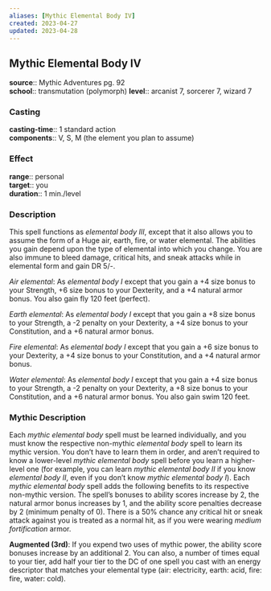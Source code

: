 ```yaml
---
aliases: [Mythic Elemental Body IV]
created: 2023-04-27
updated: 2023-04-28
---
```


## Mythic Elemental Body IV

**source**:: Mythic Adventures pg. 92  
**school**:: transmutation (polymorph)
**level**:: arcanist 7, sorcerer 7, wizard 7

### Casting

**casting-time**:: 1 standard action  
**components**:: V, S, M (the element you plan to assume)

### Effect

**range**:: personal  
**target**:: you  
**duration**:: 1 min./level

### Description

This spell functions as *elemental body III*, except that it also allows you to assume the form of a Huge air, earth, fire, or water elemental. The abilities you gain depend upon the type of elemental into which you change. You are also immune to bleed damage, critical hits, and sneak attacks while in elemental form and gain DR 5/-.  
  
*Air elemental*: As *elemental body I* except that you gain a +4 size bonus to your Strength, +6 size bonus to your Dexterity, and a +4 natural armor bonus. You also gain fly 120 feet (perfect).  
  
*Earth elemental*: As *elemental body I* except that you gain a +8 size bonus to your Strength, a -2 penalty on your Dexterity, a +4 size bonus to your Constitution, and a +6 natural armor bonus.  
  
*Fire elemental*: As *elemental body I* except that you gain a +6 size bonus to your Dexterity, a +4 size bonus to your Constitution, and a +4 natural armor bonus.  
  
*Water elemental*: As *elemental body I* except that you gain a +4 size bonus to your Strength, a -2 penalty on your Dexterity, a +8 size bonus to your Constitution, and a +6 natural armor bonus. You also gain swim 120 feet.

### Mythic Description

Each *mythic elemental body* spell must be learned individually, and you must know the respective non-mythic *elemental body* spell to learn its mythic version. You don’t have to learn them in order, and aren’t required to know a lower-level *mythic elemental body* spell before you learn a higher-level one (for example, you can learn *mythic elemental body II* if you know *elemental body II*, even if you don’t know *mythic elemental body I*). Each *mythic elemental body* spell adds the following benefits to its respective non-mythic version. The spell’s bonuses to ability scores increase by 2, the natural armor bonus increases by 1, and the ability score penalties decrease by 2 (minimum penalty of 0). There is a 50% chance any critical hit or sneak attack against you is treated as a normal hit, as if you were wearing *medium fortification* armor.  
  
**Augmented (3rd)**: If you expend two uses of mythic power, the ability score bonuses increase by an additional 2. You can also, a number of times equal to your tier, add half your tier to the DC of one spell you cast with an energy descriptor that matches your elemental type (air: electricity, earth: acid, fire: fire, water: cold).
